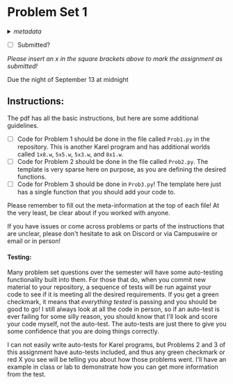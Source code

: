 # Problem Set 1
<details>
<summary><em>metadata</em></summary>
Category: problem-set<br>
Points: 15<br>
Due: 2021-09-13<br>
</details>

- [ ] Submitted?

_Please insert an x in the square brackets above to mark the assignment as submitted!_

Due the night of September 13 at midnight

## Instructions:
The pdf has all the basic instructions, but here are some additional guidelines.
- [ ] Code for Problem 1 should be done in the file called `Prob1.py` in the repository. This is another Karel program and has additional worlds called `1x8.w`, `5x5.w`, `5x3.w`, and `8x1.w`. 
- [ ] Code for Problem 2 should be done in the file called `Prob2.py`. The template is very sparse here on purpose, as you are defining the desired functions.
- [ ] Code for Problem 3 should be done in `Prob3.py`! The template here just has a single function that you should add your code to.

Please remember to fill out the meta-information at the top of each file! At the very least, be clear about if you worked with anyone.

If you have issues or come across problems or parts of the instructions that are unclear, please don't hesitate to ask on Discord or via Campuswire or email or in person!


#### Testing:
Many problem set questions over the semester will have some auto-testing functionality built into them. For those that do, when you commit new material to your repository, a sequence of tests will be run against your code to see if it is meeting all the desired requirements. If you get a green checkmark, it means that _everything tested_ is passing and you should be good to go! I still always look at all the code in person, so if an auto-test is ever failing for some silly reason, you should know that I'll look and score your code myself, not the auto-test. The auto-tests are just there to give you some confidence that you are doing things correctly.

I can not easily write auto-tests for Karel programs, but Problems 2 and 3 of this assignment have auto-tests included, and thus any green checkmark or red X you see will be telling you about how those problems went. I'll have an example in class or lab to demonstrate how you can get more information from the test.
